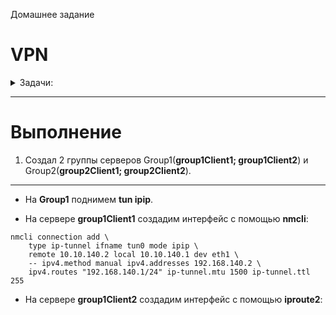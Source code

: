 Домашнее задание

# VPN

<details>
<summary> Задачи: </summary> 


1. Между двумя виртуалками поднять vpn в режимах
- tun
- tap
Прочуствовать разницу.

2. Поднять RAS на базе OpenVPN с клиентскими сертификатами, подключиться с локальной машины на виртуалку

3*. Самостоятельно изучить, поднять ocserv и подключиться с хоста к виртуалке

</details>


______________________________________________________
# Выполнение

1. Создал 2 группы серверов Group1(**group1Client1; group1Client2**) 
   и Group2(**group2Client1; group2Client2**).

______________________________

- На **Group1** поднимем **tun ipip**. 

* На сервере **group1Client1** создадим интерфейс с помощью **nmcli**:
`````
nmcli connection add \
    type ip-tunnel ifname tun0 mode ipip \
    remote 10.10.140.2 local 10.10.140.1 dev eth1 \
    -- ipv4.method manual ipv4.addresses 192.168.140.2 \
    ipv4.routes "192.168.140.1/24" ip-tunnel.mtu 1500 ip-tunnel.ttl 255
`````
* На сервере **group1Client2** создадим интерфейс с помощью **iproute2**:
